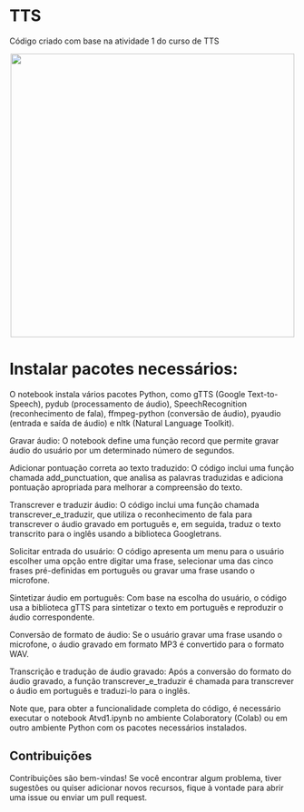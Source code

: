 # TTS

Código criado com base na atividade 1 do curso de TTS

<p align="center"><img src="./Logo.png" width="500"></p>

# Instalar pacotes necessários:

O notebook instala vários pacotes Python, como gTTS (Google Text-to-Speech), pydub (processamento de áudio), SpeechRecognition (reconhecimento de fala), ffmpeg-python (conversão de áudio), pyaudio (entrada e saída de áudio) e nltk (Natural Language Toolkit).

Gravar áudio: O notebook define uma função record que permite gravar áudio do usuário por um determinado número de segundos.

Adicionar pontuação correta ao texto traduzido: O código inclui uma função chamada add_punctuation, que analisa as palavras traduzidas e adiciona pontuação apropriada para melhorar a compreensão do texto.

Transcrever e traduzir áudio: O código inclui uma função chamada transcrever_e_traduzir, que utiliza o reconhecimento de fala para transcrever o áudio gravado em português e, em seguida, traduz o texto transcrito para o inglês usando a biblioteca Googletrans.

Solicitar entrada do usuário: O código apresenta um menu para o usuário escolher uma opção entre digitar uma frase, selecionar uma das cinco frases pré-definidas em português ou gravar uma frase usando o microfone.

Sintetizar áudio em português: Com base na escolha do usuário, o código usa a biblioteca gTTS para sintetizar o texto em português e reproduzir o áudio correspondente.

Conversão de formato de áudio: Se o usuário gravar uma frase usando o microfone, o áudio gravado em formato MP3 é convertido para o formato WAV.

Transcrição e tradução de áudio gravado: Após a conversão do formato do áudio gravado, a função transcrever_e_traduzir é chamada para transcrever o áudio em português e traduzi-lo para o inglês.

Note que, para obter a funcionalidade completa do código, é necessário executar o notebook Atvd1.ipynb no ambiente Colaboratory (Colab) ou em outro ambiente Python com os pacotes necessários instalados.

## Contribuições

Contribuições são bem-vindas! Se você encontrar algum problema, tiver sugestões ou quiser adicionar novos recursos, fique à vontade para abrir uma issue ou enviar um pull request.
